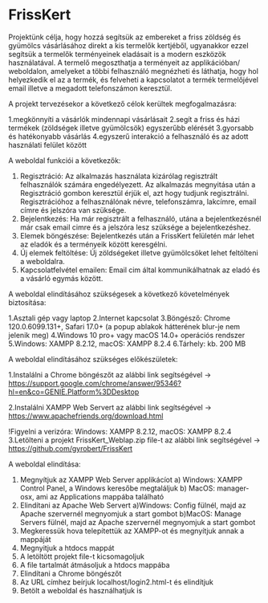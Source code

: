 # FrissKert
Projektünk célja, hogy hozzá segítsük az embereket a friss zöldség és gyümölcs vásárlásához direkt a kis termelők kertjéből, ugyanakkor ezzel segítsük a termelők terményeinek eladásait is a modern eszközök használatával. A termelő megoszthatja a terményeit az applikációban/ weboldalon, amelyeket a többi felhasználó megnézheti és láthatja, hogy hol helyezkedik el az a termék, és felveheti a kapcsolatot a termék termelőjével email illetve a megadott telefonszámon keresztül.

A projekt tervezésekor a következő célok kerültek megfogalmazásra:

1.megkönnyíti a vásárlók mindennapi vásárlásait
2.segít a friss és házi termékek (zöldségek illetve gyümölcsök) egyszerűbb elérését 
3.gyorsabb és hatékonyabb vásárlás
4.egyszerű interakció a felhasználó és az adott használati felület között

A weboldal funkciói a következők:

1.	Regisztráció: Az alkalmazás használata kizárólag regisztrált felhasználók számára engedélyezett. Az alkalmazás megnyitása után a Regisztráció gombon keresztül érjük el, azt hogy tudjunk regisztrálni. Regisztrációhoz a felhasználónak névre, telefonszámra, lakcímre, email címre és jelszóra van szüksége.
2.	Bejelentkezés: Ha már regisztrált a felhasználó, utána a bejelentkezésnél már csak email cimre és a jelszóra lesz szüksége a bejelentkezéshez.
3.	Elemek böngészése: Bejelentkezés után a FrissKert felületén már lehet az eladók és a terményeik között keresgélni.
4.	Új elemek feltöltése: Új zöldségeket illetve gyümölcsöket lehet feltölteni a weboldalra.
5.	Kapcsolatfelvétel emailen: Email cim által kommunikálhatnak az eladó és a vásárló egymás között.

A weboldal elindításához szükségesek a következő követelmények biztosítása:

1.Asztali gép vagy laptop
2.Internet kapcsolat
3.Böngésző: Chrome 120.0.6099.131+, Safari 17.0+ (a popup ablakok hátterének blur-je nem jelenik meg)
4.Windows 10 pro+ vagy macOS 14.0+ operációs rendszer
5.Windows: XAMPP 8.2.12, macOS: XAMPP 8.2.4
6.Tárhely: kb. 200 MB

A weboldal elindításához szükséges előkészületek:

1.Instalálni a Chrome böngészőt az alábbi link segítségével
  -> https://support.google.com/chrome/answer/95346?hl=en&co=GENIE.Platform%3DDesktop
  
2.Instalálni XAMPP Web Servert az alábbi link segítségével
  -> https://www.apachefriends.org/download.html
  
  !Figyelni a verizóra: Windows: XAMPP 8.2.12, macOS: XAMPP 8.2.4
3.Letölteni a projekt FrissKert_Weblap.zip file-t az alábbi link segítségével
  -> https://github.com/gyrobert/FrissKert
  
  
A weboldal elindítása:

1. Megnyítjuk az XAMPP Web Server applikácíot
   a) Windows: XAMPP Control Panel, a Windows keresőbe megtaláljuk
   b) MacOS: manager-osx, ami az Applications mappába található
2. Elindítani az Apache Web Servert
   a)Windows: Config fülnél, majd az Apache szervernél megnyomjuk a start gombot
   b)MacOS: Manage Servers fülnél, majd az Apache szervernél megnyomjuk a start gombot
3. Megkeressük hova telepítettük az XAMPP-ot és megnyítjuk annak a mappáját
4. Megnyitjuk a htdocs mappát
5. A letöltött projekt file-t kicsomagoljuk
6. A file tartalmát átmásoljuk a htdocs mappába
7. Elindítani a Chrome böngészőt
8. Az URL címhez beírjuk localhost/login2.html-t és elindítjuk
9. Betölt a weboldal és használhatjuk is
   

